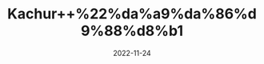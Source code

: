 ---
title: 'Kachur++%22%da%a9%da%86%d9%88%d8%b1'
date: '2022-11-24' 
metatag: '' 
inventory: '0' 
draft: false 
# meta description 
shortDescripton: '+Nur+Kachur+%22+Kachur+is+an+incredible+medicinal+herb+that+helps+to+stimulate+appetite+by+triggering+digestive+functions+and+metabolism.+The+antioxidant+action+of+this+herb+aids+to+regulate+the+symptoms+of+epilepsy+by+averting+free+radicals+damage+to+brain+cells.+It+supports+mitigating+the+symptoms+of+arthritis+and+improves+the+condition'
description: 'Herbs+%d8%ac%da%91%db%8c+%d8%a8%d9%88%d9%b9%db%8c'
longdescription: ''
tags: ''
brand: ''
subCategory: ''
unit: '50 gm-Pk'
sellCount: '0'
featured: False
# product Price
price: '40.0'
# Product Short Description
shortDescription: '+Nur+Kachur+%22+Kachur+is+an+incredible+medicinal+herb+that+helps+to+stimulate+appetite+by+triggering+digestive+functions+and+metabolism.+The+antioxidant+action+of+this+herb+aids+to+regulate+the+symptoms+of+epilepsy+by+averting+free+radicals+damage+to+brain+cells.+It+supports+mitigating+the+symptoms+of+arthritis+and+improves+the+condition'
productID: '8DD8A83C-1429-ED11-9968-005056B3A416'
type: 'products'
category: 'Herbs+%d8%ac%da%91%db%8c+%d8%a8%d9%88%d9%b9%db%8c' 
thumnailproduct: 'https://eraconnect.blob.core.windows.net/product-images/aminsaddiquidawakhana/8DD8A83C-1429-ED11-9968-005056B3A416.webp' 
images:
  - image: 'https://eraconnect.blob.core.windows.net/product-images/aminsaddiquidawakhana/8DD8A83C-1429-ED11-9968-005056B3A416.webp'  
Variants:
---